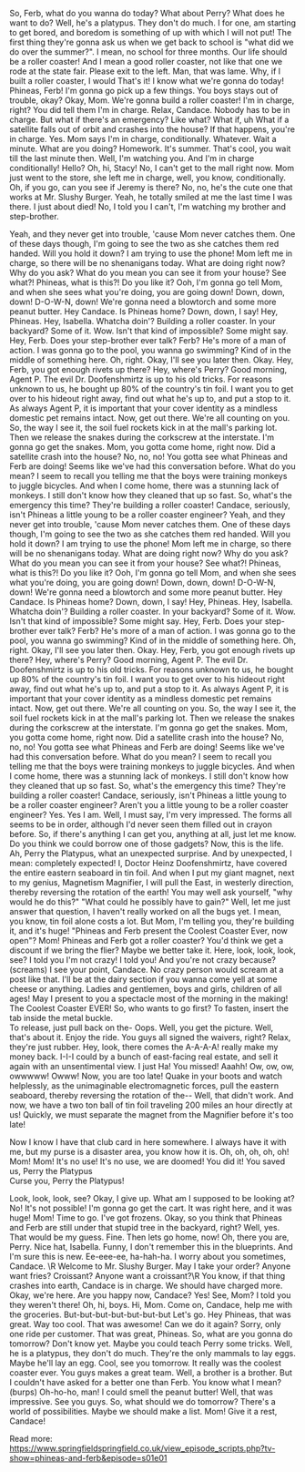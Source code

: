 So, Ferb, what do you wanna do today? What about Perry? What does he want to do? Well, he's a platypus.
They don't do much.
I for one, am starting to get bored, and boredom is something of up with which I will not put! The first thing they're gonna ask us when we get back to school is "what did we do over the summer?".
I mean, no school for three months.
Our life should be a roller coaster! And I mean a good roller coaster, not like that one we rode at the state fair.
Please exit to the left.
Man, that was lame.
Why, if I built a roller coaster, I would That's it! I know what we're gonna do today! Phineas, Ferb! I'm gonna go pick up a few things.
You boys stays out of trouble, okay? Okay, Mom.
We're gonna build a roller coaster! I'm in charge, right? You did tell them I'm in charge.
Relax, Candace.
Nobody has to be in charge.
But what if there's an emergency? Like what? What if, uh What if a satellite falls out of orbit and crashes into the house? If that happens, you're in charge.
Yes.
Mom says I'm in charge, conditionally.
Whatever.
Wait a minute.
What are you doing? Homework.
It's summer.
That's cool, you wait till the last minute then.
Well, I'm watching you.
And I'm in charge conditionally! Hello? Oh, hi, Stacy! No, I can't get to the mall right now.
Mom just went to the store, she left me in charge, well, you know, conditionally.
Oh, if you go, can you see if Jeremy is there? No, no, he's the cute one that works at Mr.
Slushy Burger.
Yeah, he totally smiled at me the last time I was there.
I just about died! No, I told you I can't, I'm watching my brother and step-brother.


Yeah, and they never get into trouble, 'cause Mom never catches them.
One of these days though, I'm going to see the two as she catches them red handed.
Will you hold it down? I am trying to use the phone! Mom left me in charge, so there will be no shenanigans today.
What are doing right now? Why do you ask? What do you mean you can see it from your house? See what?! Phineas, what is this?! Do you like it? Ooh, I'm gonna go tell Mom, and when she sees what you're doing, you are going down! Down, down, down! D-O-W-N, down! We're gonna need a blowtorch and some more peanut butter.
Hey Candace.
Is Phineas home? Down, down, I say! Hey, Phineas.
Hey, Isabella.
Whatcha doin'? Building a roller coaster.
In your backyard? Some of it.
Wow.
Isn't that kind of impossible? Some might say.
Hey, Ferb.
Does your step-brother ever talk? Ferb? He's more of a man of action.
I was gonna go to the pool, you wanna go swimming? Kind of in the middle of something here.
Oh, right.
Okay, I'll see you later then.
Okay.
Hey, Ferb, you got enough rivets up there? Hey, where's Perry? Good morning, Agent P.
The evil Dr.
Doofenshmirtz is up to his old tricks.
For reasons unknown to us, he bought up 80% of the country's tin foil.
I want you to get over to his hideout right away, find out what he's up to, and put a stop to it.
As always Agent P, it is important that your cover identity as a mindless domestic pet remains intact.
Now, get out there.
We're all counting on you.
So, the way I see it, the soil fuel rockets kick in at the mall's parking lot.
Then we release the snakes during the corkscrew at the interstate.
I'm gonna go get the snakes.
Mom, you gotta come home, right now.
Did a satellite crash into the house? No, no, no! You gotta see what Phineas and Ferb are doing! Seems like we've had this conversation before.
What do you mean? I seem to recall you telling me that the boys were training monkeys to juggle bicycles.
And when I come home, there was a stunning lack of monkeys.
I still don't know how they cleaned that up so fast.
So, what's the emergency this time? They're building a roller coaster! Candace, seriously, isn't Phineas a little young to be a roller coaster engineer? Yeah, and they never get into trouble, 'cause Mom never catches them.
One of these days though, I'm going to see the two as she catches them red handed.
Will you hold it down? I am trying to use the phone! Mom left me in charge, so there will be no shenanigans today.
What are doing right now? Why do you ask? What do you mean you can see it from your house? See what?! Phineas, what is this?! Do you like it? Ooh, I'm gonna go tell Mom, and when she sees what you're doing, you are going down! Down, down, down! D-O-W-N, down! We're gonna need a blowtorch and some more peanut butter.
Hey Candace.
Is Phineas home? Down, down, I say! Hey, Phineas.
Hey, Isabella.
Whatcha doin'? Building a roller coaster.
In your backyard? Some of it.
Wow.
Isn't that kind of impossible? Some might say.
Hey, Ferb.
Does your step-brother ever talk? Ferb? He's more of a man of action.
I was gonna go to the pool, you wanna go swimming? Kind of in the middle of something here.
Oh, right.
Okay, I'll see you later then.
Okay.
Hey, Ferb, you got enough rivets up there? Hey, where's Perry? Good morning, Agent P.
The evil Dr.
Doofenshmirtz is up to his old tricks.
For reasons unknown to us, he bought up 80% of the country's tin foil.
I want you to get over to his hideout right away, find out what he's up to, and put a stop to it.
As always Agent P, it is important that your cover identity as a mindless domestic pet remains intact.
Now, get out there.
We're all counting on you.
So, the way I see it, the soil fuel rockets kick in at the mall's parking lot.
Then we release the snakes during the corkscrew at the interstate.
I'm gonna go get the snakes.
Mom, you gotta come home, right now.
Did a satellite crash into the house? No, no, no! You gotta see what Phineas and Ferb are doing! Seems like we've had this conversation before.
What do you mean? I seem to recall you telling me that the boys were training monkeys to juggle bicycles.
And when I come home, there was a stunning lack of monkeys.
I still don't know how they cleaned that up so fast.
So, what's the emergency this time? They're building a roller coaster! Candace, seriously, isn't Phineas a little young to be a roller coaster engineer? 
Aren't you a little young to be a roller coaster engineer? Yes.
Yes I am.
Well, I must say, I'm very impressed.
The forms all seems to be in order, although I'd never seen them filled out in crayon before.
So, if there's anything I can get you, anything at all, just let me know.
Do you think we could borrow one of those gadgets? Now, this is the life.
Ah, Perry the Platypus, what an unexpected surprise.
And by unexpected, I mean: completely expected! 
I, Doctor Heinz Doofenshmirtz, have covered the entire eastern seaboard in tin foil.
And when I put my giant magnet, next to my genius, Magnetism Magnifier, I will pull the East, in westerly direction, 
thereby reversing the rotation of the earth! 
You may well ask yourself, "why would he do this?" "What could he possibly have to gain?" 
Well, let me just answer that question, I haven't really worked on all the bugs yet.
I mean, you know, tin foil alone costs a lot.
But Mom, I'm telling you, they're building it, and it's huge! 
"Phineas and Ferb present the Coolest Coaster Ever, now open"? 
Mom! Phineas and Ferb got a roller coaster? You'd think we get a discount if we bring the flier? Maybe we better take it.
Here, look, look, look, see? I told you I'm not crazy! I told you! And you're not crazy because? (screams) 
I see your point, Candace.
No crazy person would scream at a post like that.
I'll be at the dairy section if you wanna come yell at some cheese or anything.
Ladies and gentlemen, boys and girls, children of all ages! May I present to you a spectacle most of the morning in the making! 
The Coolest Coaster EVER! So, who wants to go first? 
To fasten, insert the tab inside the metal buckle.  
To release, just pull back on the- Oops.
Well, you get the picture.
Well, that's about it.
Enjoy the ride.
You guys all signed the waivers, right? Relax, they're just rubber.
Hey, look, there comes the A-A-A-A! 
really make my money back.
I-I-I could by a bunch of east-facing real estate, and sell it again with an unsentimental view.
I just Ha! You missed! Aaahh! Ow, ow, ow, owwwww! Owww! Now, you are too late! Quake in your boots and watch helplessly, as the unimaginable electromagnetic forces, pull the eastern seaboard, thereby reversing the rotation of the-- Well, that didn't work.
And now, we have a two ton ball of tin foil traveling 200 miles an hour directly at us! Quickly, we must separate the magnet from the Magnifier before it's too late!


Now I know I have that club card in here somewhere.
I always have it with me, but my purse is a disaster area, you know how it is.
Oh, oh, oh, oh, oh! Mom! Mom! It's no use! It's no use, we are doomed! 
You did it! You saved us, Perry the Platypus  
Curse you, Perry the Platypus!   

Look, look, look, see? Okay, I give up.
What am I supposed to be looking at? No! It's not possible! 
I'm gonna go get the cart.
It was right here, and it was huge! Mom! Time to go.
I've got frozens.
Okay, so you think that Phineas and Ferb are still under that stupid tree in the backyard, right? Well, yes.
That would be my guess.
Fine.
Then lets go home, now! 
Oh, there you are, Perry.
Nice hat, Isabella.
Funny, I don't remember this in the blueprints.
And I'm sure this is new.
Ee-eee-ee, ha-hah-ha.
I worry about you sometimes, Candace.
\R Welcome to Mr.
Slushy Burger.
May I take your order? Anyone want fries? Croissant? Anyone want a croissant?\R 
You know, if that thing crashes into earth, Candace is in charge.
We should have charged more.
Okay, we're here.
Are you happy now, Candace? Yes! See, Mom? I told you they weren't there! Oh, hi, boys.
Hi, Mom.
Come on, Candace, help me with the groceries.
But-but-but-but-but-but-but Let's go.
Hey Phineas, that was great.
Way too cool.
That was awesome! Can we do it again? Sorry, only one ride per customer.
That was great, Phineas.
So, what are you gonna do tomorrow? Don't know yet.
Maybe you could teach Perry some tricks.
Well, he is a platypus, they don't do much.
They're the only mammals to lay eggs.
Maybe he'll lay an egg.
Cool, see you tomorrow.
It really was the coolest coaster ever.
You guys makes a great team.
Well, a brother is a brother.
But I couldn't have asked for a better one than Ferb.
You know what I mean? (burps) Oh-ho-ho, man! I could smell the peanut butter! Well, that was impressive.
See you guys.
So, what should we do tomorrow? There's a world of possibilities.
Maybe we should make a list.
Mom! Give it a rest, Candace! 

Read more: https://www.springfieldspringfield.co.uk/view_episode_scripts.php?tv-show=phineas-and-ferb&episode=s01e01